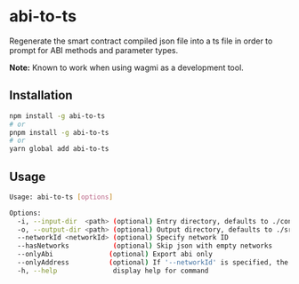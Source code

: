 # abi-to-ts

Regenerate the smart contract compiled json file into a ts file in order to prompt for ABI methods and parameter types.

**Note:** Known to work when using wagmi as a development tool.

## Installation

```bash
npm install -g abi-to-ts
# or
pnpm install -g abi-to-ts
# or
yarn global add abi-to-ts
```

## Usage

```sh
Usage: abi-to-ts [options]

Options:
  -i, --input-dir  <path> (optional) Entry directory, defaults to ./contracts
  -o, --output-dir <path> (optional) Output directory, defaults to ./src/constants/contracts
  --networkId <networkId> (optional) Specify network ID
  --hasNetworks           (optional) Skip json with empty networks
  --onlyAbi              (optional) Export abi only
  --onlyAddress          (optional) If '--networkId' is specified, the address will be exported, otherwise the networks will be exported
  -h, --help              display help for command
```
